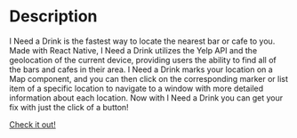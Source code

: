 # Description

I Need a Drink is the fastest way to locate the nearest bar or cafe to you. Made with React Native, I Need a Drink utilizes the Yelp API and the geolocation of the current device, providing users the ability to find all of the bars and cafes in their area. I Need a Drink marks your location on a Map component, and you can then click on the corresponding marker or list item of a specific location to navigate to a window with more detailed information about each location. Now with I Need a Drink you can get your fix with just the click of a button!

[Check it out!](https://expo.io/@r.mcarth20/i-need-a-drink)
